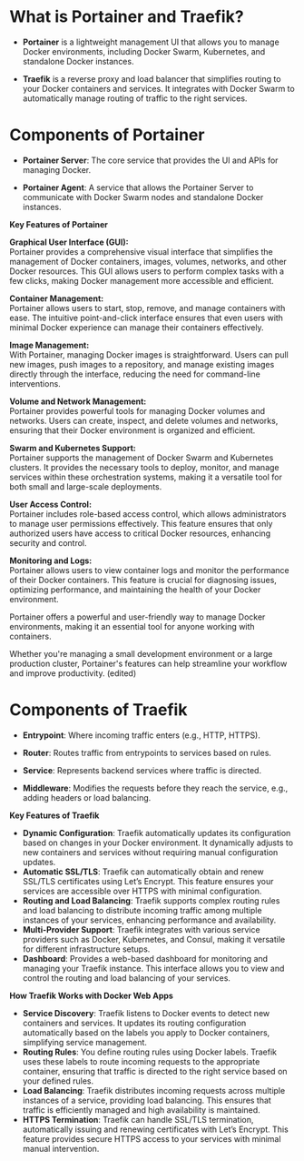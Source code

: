 # **What is Portainer and Traefik?**
- **Portainer** is a lightweight management UI that allows you to manage Docker environments, including Docker Swarm, Kubernetes, and standalone Docker instances.

- **Traefik** is a reverse proxy and load balancer that simplifies routing to your Docker containers and services. It integrates with Docker Swarm to automatically manage routing of traffic to the right services.


#  Components of Portainer

- **Portainer Server**: The core service that provides the UI and APIs for managing Docker.

- **Portainer Agent**: A service that allows the Portainer Server to communicate with Docker Swarm nodes and standalone Docker instances.

**Key Features of Portainer**  

**Graphical User Interface (GUI):**  
Portainer provides a comprehensive visual interface that simplifies the management of Docker containers, images, volumes, networks, and other Docker resources. This GUI allows users to perform complex tasks with a few clicks, making Docker management more accessible and efficient.

**Container Management:**  
Portainer allows users to start, stop, remove, and manage containers with ease. The intuitive point-and-click interface ensures that even users with minimal Docker experience can manage their containers effectively.

**Image Management:**  
With Portainer, managing Docker images is straightforward. Users can pull new images, push images to a repository, and manage existing images directly through the interface, reducing the need for command-line interventions.

**Volume and Network Management:**  
Portainer provides powerful tools for managing Docker volumes and networks. Users can create, inspect, and delete volumes and networks, ensuring that their Docker environment is organized and efficient.

**Swarm and Kubernetes Support:**  
Portainer supports the management of Docker Swarm and Kubernetes clusters. It provides the necessary tools to deploy, monitor, and manage services within these orchestration systems, making it a versatile tool for both small and large-scale deployments.

**User Access Control:**  
Portainer includes role-based access control, which allows administrators to manage user permissions effectively. This feature ensures that only authorized users have access to critical Docker resources, enhancing security and control.

**Monitoring and Logs:**  
Portainer allows users to view container logs and monitor the performance of their Docker containers. This feature is crucial for diagnosing issues, optimizing performance, and maintaining the health of your Docker environment.

Portainer offers a powerful and user-friendly way to manage Docker environments, making it an essential tool for anyone working with containers. 

Whether you're managing a small development environment or a large production cluster, Portainer's features can help streamline your workflow and improve productivity. (edited)

# Components of Traefik

- **Entrypoint**: Where incoming traffic enters (e.g., HTTP, HTTPS).

- **Router**: Routes traffic from entrypoints to services based on rules.

- **Service**: Represents backend services where traffic is directed.

- **Middleware**: Modifies the requests before they reach the service, e.g., adding headers or load balancing.

**Key Features of Traefik**  

-   **Dynamic Configuration**: Traefik automatically updates its configuration based on changes in your Docker environment. It dynamically adjusts to new containers and services without requiring manual configuration updates.
-   **Automatic SSL/TLS**: Traefik can automatically obtain and renew SSL/TLS certificates using Let’s Encrypt. This feature ensures your services are accessible over HTTPS with minimal configuration.
-   **Routing and Load Balancing**: Traefik supports complex routing rules and load balancing to distribute incoming traffic among multiple instances of your services, enhancing performance and availability.
-   **Multi-Provider Support**: Traefik integrates with various service providers such as Docker, Kubernetes, and Consul, making it versatile for different infrastructure setups.
-   **Dashboard**: Provides a web-based dashboard for monitoring and managing your Traefik instance. This interface allows you to view and control the routing and load balancing of your services.

**How Traefik Works with Docker Web Apps**  

-   **Service Discovery**: Traefik listens to Docker events to detect new containers and services. It updates its routing configuration automatically based on the labels you apply to Docker containers, simplifying service management.
-   **Routing Rules**: You define routing rules using Docker labels. Traefik uses these labels to route incoming requests to the appropriate container, ensuring that traffic is directed to the right service based on your defined rules.
-   **Load Balancing**: Traefik distributes incoming requests across multiple instances of a service, providing load balancing. This ensures that traffic is efficiently managed and high availability is maintained.
-   **HTTPS Termination**: Traefik can handle SSL/TLS termination, automatically issuing and renewing certificates with Let’s Encrypt. This feature provides secure HTTPS access to your services with minimal manual intervention.
<!--stackedit_data:
eyJoaXN0b3J5IjpbLTI1OTU3Njk3NSwzMTAxOTMyMTldfQ==
-->